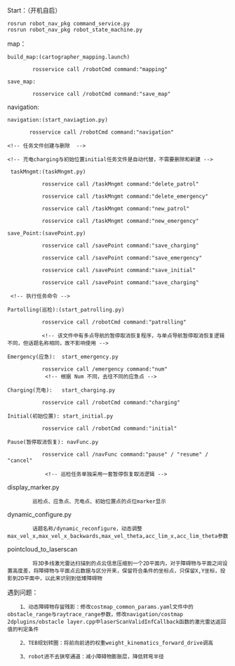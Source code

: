 Start：（开机自启）

    rosrun robot_nav_pkg command_service.py 
    rosrun robot_nav_pkg robot_state_machine.py

map：

    build_map:(cartographer_mapping.launch)

            rosservice call /robotCmd command:"mapping"

    save_map: 

            rosservice call /robotCmd command:"save_map"

navigation:

    navigation:(start_naviagtion.py)

           rosservice call /robotCmd command:"navigation"
    
    <!-- 任务文件创建与删除  -->
     
    <!-- 充电charging与初始位置initial任务文件是自动代替，不需要删除和新建 -->
   
     taskMngmt:(taskMngmt.py)

               rosservice call /taskMngmt command:"delete_patrol"
           
               rosservice call /taskMngmt command:"delete_emergency"
           
               rosservice call /taskMngmt command:"new_patrol"
           
               rosservice call /taskMngmt command:"new_emergency"
    
    save_Point:(savePoint.py)
            
               rosservice call /savePoint command:"save_charging"
            
               rosservice call /savePoint command:"save_emergency"
           
               rosservice call /savePoint command:"save_initial"
            
               rosservice call /savePoint command:"save_charging"
   
     <!-- 执行任务命令 -->
   
    Partolling(巡检):(start_patrolling.py)  
           
               rosservice call /robotCmd command:"patrolling"
       
               <!-- 该文件中有多点导航的暂停取消恢复程序，与单点导航暂停取消恢复逻辑不同，但话题名称相同，故不影响使用 -->
    
    Emergency(应急):  start_emergency.py

               rosservice call /emergency command:"num" 
                <!-- 根据 Num 不同，去往不同的应急点 -->

    Charging(充电):   start_charging.py
           
               rosservice call /robotCmd command:"charging"
    
    Initial(初始位置): start_initial.py
         
               rosservice call /robotCmd command:"initial"
    
    Pause(暂停取消恢复): navFunc.py
          
               rosservice call /navFunc command:"pause" / "resume" / "cancel"
   
                <!-- 巡检任务单独采用一套暂停恢复取消逻辑 -->
    
   display_marker.py 

            巡检点、应急点、充电点、初始位置点的点位marker显示
    
   dynamic_configure.py 

            话题名称/dynamic_reconfigure，动态调整max_vel_x,max_vel_x_backwards,max_vel_theta,acc_lim_x,acc_lim_theta参数 

   pointcloud_to_laserscan 

            将3D多线激光雷达扫描到的点云信息压缩到一个2D平面内，对于障碍物与平面之间设置高度差，将障碍物与平面点云数据与区分开来，保留符合条件的坐标点，只保留X,Y坐标，投影到2D平面中，以此来识别到低矮障碍物

遇到问题：
    
        1、动态障碍物存留残影：修改costmap_common_params.yaml文件中的obstacle_range与raytrace_range参数，修改navigation/costmap 2dplugins/obstacle layer.cpp中laserScanValidInfCallback函数的激光雷达返回值的判定条件
    
        2、TEB规划转圈：将前向前进的权重weight_kinematics_forward_drive调高
    
        3、robot进不去狭窄通道：减小障碍物膨胀层，降低转弯半径


